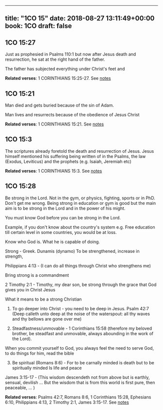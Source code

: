 
---
title: "1CO 15"
date: 2018-08-27 13:11:49+00:00
book: 1CO
draft: false
---

## 1CO 15:27

Just as prophesied in Psalms 110:1 but now after Jesus death and resurrection, he sat at the right hand of the father.

The father has subjected everything under Christ's feet and

**Related verses**: 1 CORINTHIANS 15:25-27. See [notes](https://my.bible.com/notes/2975602920131387411)


## 1CO 15:21

Man died and gets buried because of the sin of Adam.

Man lives and resurrects because of the obedience of Jesus Christ

**Related verses**: 1 CORINTHIANS 15:21. See [notes](https://my.bible.com/notes/2975601902945559551)


## 1CO 15:3

The scriptures already foretold the death and resurrection of Jesus. Jesus himself mentioned his suffering being written of in the Psalms, the law (Exodus, Leviticus) and the prophets (e.g. Isaiah, Jeremiah etc)

**Related verses**: 1 CORINTHIANS 15:3. See [notes](https://my.bible.com/notes/2975587527446750082)


## 1CO 15:28

Be strong in the Lord. Not in the gym, or physics, fighting, sports or in PhD. Don't get me wrong. Being strong in education or gym is good but the main aim is to be strong in the Lord and in the power of his might.

You must know God before you can be strong in the Lord.

Example, if you don't know about the country's system e.g. Free education till certain level in some countries, you would be at loss.

Know who God is. What he is capable of doing.

Strong - Greek. Dunamis (dynamo) 
To be strengthened, increase in strength,

Philippians 4:13 - (I can do all things through Christ who strengthens me)
 
Bring strong is a commandment 

2 Timothy 2:1 - Timothy, my dear son, be strong through the grace that God gives you in Christ Jesus

What it means to be a strong Christian

1. To go deeper into Christ - you need to be deep in Jesus. Psalm 42:7 (Deep calleth unto deep at the noise of the waterspout: all thy waves and thy bellows are gone over me)

2. Steadfastness/unmovable - 1 Corinthians 15:58 (therefore my beloved brother, be steadfast and unmovable, always abounding in the work of the Lord). 

When you commit yourself to God, you always feel the need to serve God, to do things for him, read the bible

3. Be spiritual (Romans 8:6) - For to be carnally minded is death but to be spiritually minded Is life and peace

James 3:15-17 - (This wisdom descendeth not from above but is earthly, sensual, devilish ... But the wisdom that is from this world is first pure, then peaceable, ... )






**Related verses**: Psalms 42:7, Romans 8:6, 1 Corinthians 15:28, Ephesians 6:10, Philippians 4:13, 2 Timothy 2:1, James 3:15-17. See [notes](https://my.bible.com/notes/2300240412843696251)

